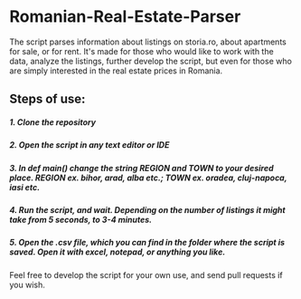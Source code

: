 # Romanian-Real-Estate-Parser

The script parses information about listings on storia.ro, about apartments for sale, or for rent. It's made for those who would like to work with the data, analyze the listings, further develop the script, but even for those who are simply interested in the real estate prices in Romania.

## Steps of use:

##### 1. Clone the repository
##### 2. Open the script in any text editor or IDE
##### 3. In def main() change the string REGION and TOWN to your desired place. REGION ex. bihor, arad, alba etc.; TOWN ex. oradea, cluj-napoca, iasi etc.
##### 4. Run the script, and wait. Depending on the number of listings it might take from 5 seconds, to 3-4 minutes.
##### 5. Open the .csv file, which you can find in the folder where the script is saved. Open it with excel, notepad, or anything you like.

Feel free to develop the script for your own use, and send pull requests if you wish.
